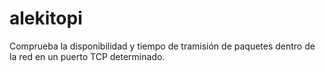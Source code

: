 # alekitopi
Comprueba la disponibilidad y tiempo de tramisión de paquetes dentro de la red en un puerto TCP determinado.
